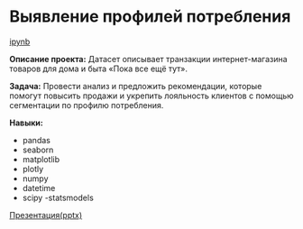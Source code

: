 # Выявление профилей потребления

[ipynb](https://github.com/ElenaSofina/Portfolio/blob/main/проект_4/Выявление_профилей_потребления.ipynb)

**Описание проекта:** Датасет описывает транзакции интернет-магазина товаров для дома и быта «Пока все ещё тут».

**Задача:** Провести анализ и предложить рекомендации, которые помогут повысить продажи и укрепить лояльность клиентов с помощью сегментации по профилю потребления.

**Навыки:**
- pandas
- seaborn
- matplotlib
- plotly
- numpy
- datetime
- scipy
-statsmodels

[Презентация(pptx)](https://clck.ru/3FzGZQ)
